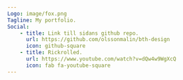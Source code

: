 ```yaml
---
Logo: image/fox.png
Tagline: My portfolio.
Social:
    - title: Link till sidans github repo.
      url: https://github.com/olssonmalin/bth-design
      icon: github-square
    - title: Rickrolled.
      url: https://www.youtube.com/watch?v=dQw4w9WgXcQ
      icon: fab fa-youtube-square
---
```

